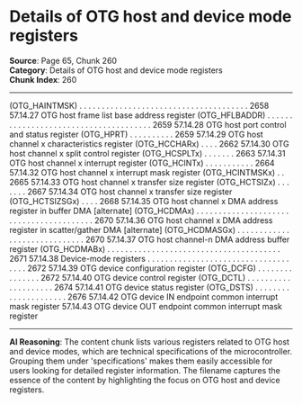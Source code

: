 # Details of OTG host and device mode registers

**Source**: Page 65, Chunk 260  
**Category**: Details of OTG host and device mode registers  
**Chunk Index**: 260

---

(OTG_HAINTMSK) . . . . . . . . . . . . . . . . . . . . . . . . . . . . . . . . . . . . . . 2658
57.14.27 OTG host frame list base address register
(OTG_HFLBADDR) . . . . . . . . . . . . . . . . . . . . . . . . . . . . . . . . . . . . . . 2659
57.14.28 OTG host port control and status register (OTG_HPRT) . . . . . . . . . . 2659
57.14.29 OTG host channel x characteristics register (OTG_HCCHARx) . . . . 2662
57.14.30 OTG host channel x split control register (OTG_HCSPLTx) . . . . . . . 2663
57.14.31 OTG host channel x interrupt register (OTG_HCINTx) . . . . . . . . . . . 2664
57.14.32 OTG host channel x interrupt mask register (OTG_HCINTMSKx) . . 2665
57.14.33 OTG host channel x transfer size register (OTG_HCTSIZx) . . . . . . . 2667
57.14.34 OTG host channel x transfer size register (OTG_HCTSIZSGx) . . . . 2668
57.14.35 OTG host channel x DMA address register in buffer DMA [alternate]
(OTG_HCDMAx) . . . . . . . . . . . . . . . . . . . . . . . . . . . . . . . . . . . . . . . . 2670
57.14.36 OTG host channel x DMA address register in scatter/gather DMA
[alternate] (OTG_HCDMASGx) . . . . . . . . . . . . . . . . . . . . . . . . . . . . . 2670
57.14.37 OTG host channel-n DMA address buffer register
(OTG_HCDMABx) . . . . . . . . . . . . . . . . . . . . . . . . . . . . . . . . . . . . . . . 2671
57.14.38 Device-mode registers . . . . . . . . . . . . . . . . . . . . . . . . . . . . . . . . . . . . 2672
57.14.39 OTG device configuration register (OTG_DCFG) . . . . . . . . . . . . . . . 2672
57.14.40 OTG device control register (OTG_DCTL) . . . . . . . . . . . . . . . . . . . . 2674
57.14.41 OTG device status register (OTG_DSTS) . . . . . . . . . . . . . . . . . . . . . 2676
57.14.42 OTG device IN endpoint common interrupt mask register
57.14.43 OTG device OUT endpoint common interrupt mask register

---

**AI Reasoning**: The content chunk lists various registers related to OTG host and device modes, which are technical specifications of the microcontroller. Grouping them under 'specifications' makes them easily accessible for users looking for detailed register information. The filename captures the essence of the content by highlighting the focus on OTG host and device registers.
